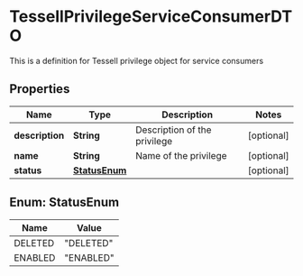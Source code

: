 

# TessellPrivilegeServiceConsumerDTO

This is a definition for Tessell privilege object for service consumers

## Properties

Name | Type | Description | Notes
------------ | ------------- | ------------- | -------------
**description** | **String** | Description of the privilege |  [optional]
**name** | **String** | Name of the privilege |  [optional]
**status** | [**StatusEnum**](#StatusEnum) |  |  [optional]



## Enum: StatusEnum

Name | Value
---- | -----
DELETED | &quot;DELETED&quot;
ENABLED | &quot;ENABLED&quot;



